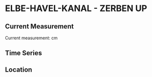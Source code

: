 # ELBE-HAVEL-KANAL - ZERBEN UP

## Current Measurement

Current measurement: <Value topic="rivers/pegel-online/EHK/ZERBEN UP/measurementValue"/> cm

## Time Series

<TimeSeries topic="rivers/pegel-online/EHK/ZERBEN UP/measurementValue" period="week" />

## Location

<WorldMap>
  <Marker lat="52.35067989593104" lon="11.969785382757323" labelTopic="rivers/pegel-online/EHK/ZERBEN UP" />
</WorldMap>
